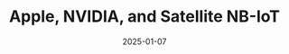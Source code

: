 ---
title: "Apple, NVIDIA, and Satellite NB-IoT"
date: 2025-01-07
audio: "iotforge_unplugged_250107.mp3"
image: "cover.png"
script: "script.md"
sources: "sources.md"
description: "Dive into this episode of IoT Forge Unplugged, where we explore exciting IoT developments! We discuss Apple’s move into Wi-Fi and Bluetooth chips, NVIDIA’s Jetson Orin Nano and its edge computing potential, and groundbreaking satellite NB-IoT trials by Mavenir and Terrestar. Plus, a DIY project idea to control Raspberry Pi GPIOs via Arduino Cloud."
tags: ["podcast", "episode"]
categories: ["Podcasts"]
ShowToc: false
---